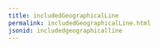 ```yaml
---
title: includedGeographicalLine
permalink: includedGeographicalLine.html
jsonid: includedgeographicalline
---
```

